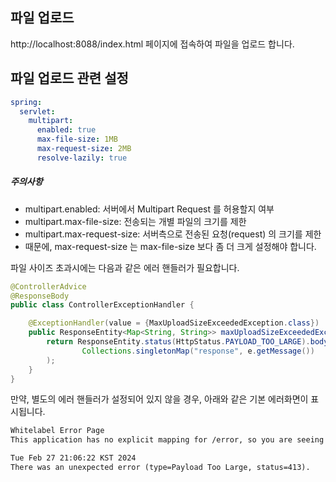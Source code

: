 
## 파일 업로드

http://localhost:8088/index.html 페이지에 접속하여 파일을 업로드 합니다.

## 파일 업로드 관련 설정 

```yaml
spring:
  servlet:
    multipart:
      enabled: true
      max-file-size: 1MB
      max-request-size: 2MB
      resolve-lazily: true
```

##### 주의사항
* multipart.enabled: 서버에서 Multipart Request 를 허용할지 여부
* multipart.max-file-size: 전송되는 개별 파일의 크기를 제한  
* multipart.max-request-size: 서버측으로 전송된 요청(request) 의 크기를 제한
* 때문에, max-request-size 는 max-file-size 보다 좀 더 크게 설정해야 합니다. 

파일 사이즈 초과시에는 다음과 같은 에러 핸들러가 필요합니다.
```java
@ControllerAdvice
@ResponseBody
public class ControllerExceptionHandler {

    @ExceptionHandler(value = {MaxUploadSizeExceededException.class})
    public ResponseEntity<Map<String, String>> maxUploadSizeExceededException(MaxUploadSizeExceededException e, WebRequest request) {
        return ResponseEntity.status(HttpStatus.PAYLOAD_TOO_LARGE).body(
                Collections.singletonMap("response", e.getMessage())
        );
    }
}
```

만약, 별도의 에러 핸들러가 설정되어 있지 않을 경우, 아래와 같은 기본 에러화면이 표시됩니다.
```html
Whitelabel Error Page
This application has no explicit mapping for /error, so you are seeing this as a fallback.

Tue Feb 27 21:06:22 KST 2024
There was an unexpected error (type=Payload Too Large, status=413).
```
